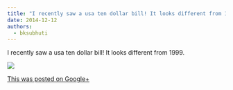 ```yaml
---
title: "I recently saw a usa ten dollar bill! It looks different from 1999."
date: 2014-12-12
authors: 
  - bksubhuti
---
```


I recently saw a usa ten dollar bill! It looks different from 1999.﻿

![](https://lh5.googleusercontent.com/-WiXXvC3Jw54/VIo4ucsZRXI/AAAAAAAAKvk/SkyLvafpuDg/w506-h750/14%2B-%2B1)

[This was posted on Google+](https://plus.google.com/+BhikkhuSubhuti/posts/EwCYS7i5XTt)